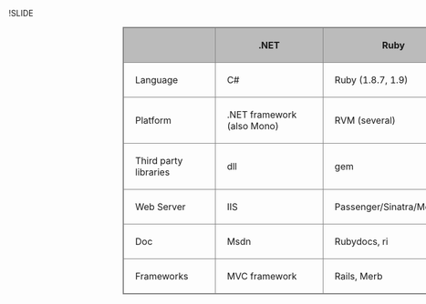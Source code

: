 !SLIDE

<table style="border: 1px solid gray; width: 600px; margin-left: 200px;" cellpadding="10" cellspacing="10">
  <tr style="background: #BBB">
    <th style="padding: 20px; border: 1px solid gray">&nbsp;</th>
    <th style="padding: 20px; border: 1px solid gray">.NET</th>
    <th style="padding: 20px; border: 1px solid gray">Ruby</th>
  </tr>
  <tr>
    <td style="padding: 20px; border: 1px solid gray">
      Language</td>
    <td style="padding: 20px; border: 1px solid gray">
      C#</td>
    <td style="padding: 20px; border: 1px solid gray">
      Ruby (1.8.7, 1.9)</td>
  </tr>
  <tr>
    <td style="padding: 20px; border: 1px solid gray">
      Platform</td>
    <td style="padding: 20px; border: 1px solid gray">
      .NET framework (also Mono)</td>
    <td style="padding: 20px; border: 1px solid gray">
      RVM (several)</td>
  </tr>
  <tr>
    <td style="padding: 20px; border: 1px solid gray">
      Third party libraries</td>
    <td style="padding: 20px; border: 1px solid gray">
      dll</td>
    <td style="padding: 20px; border: 1px solid gray">
      gem</td>
  </tr>
  <tr>
    <td style="padding: 20px; border: 1px solid gray">
      Web Server</td>
    <td style="padding: 20px; border: 1px solid gray">
      IIS</td>
    <td style="padding: 20px; border: 1px solid gray">
      Passenger/Sinatra/Mongrel</td>
  </tr>
  <tr>
    <td style="padding: 20px; border: 1px solid gray">
      Doc</td>
    <td style="padding: 20px; border: 1px solid gray">
      Msdn</td>
    <td style="padding: 20px; border: 1px solid gray">
      Rubydocs, ri</td>
  </tr>
  <tr>
    <td style="padding: 20px; border: 1px solid gray">
      Frameworks</td>
    <td style="padding: 20px; border: 1px solid gray">
      MVC framework</td>
    <td style="padding: 20px; border: 1px solid gray">
      Rails, Merb</td>
  </tr>
</table>
